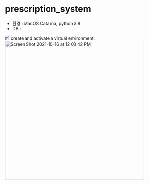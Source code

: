 # prescription_system

* 환경 : MacOS Catalina, python 3.8
* DB : 

#1 create and activate a virtual environment: <br>
<img width="453" alt="Screen Shot 2021-10-16 at 12 03 42 PM" src="https://user-images.githubusercontent.com/67300266/137571377-aed3ee82-ef4b-4036-aa25-b0672b385f31.png">

